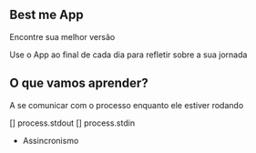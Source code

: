## Best me App

Encontre sua melhor versão

Use o App ao final de cada dia para refletir sobre a sua jornada

## O que vamos aprender?

A se comunicar com o processo enquanto ele estiver rodando

[] process.stdout
[] process.stdin

* Assincronismo